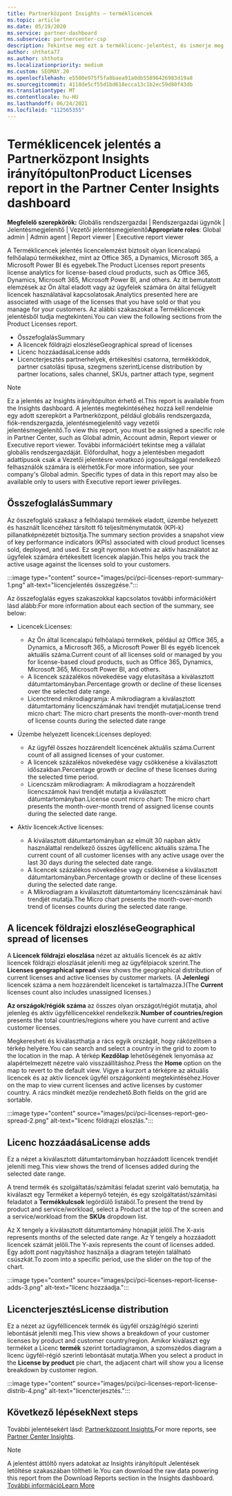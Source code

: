 ```yaml
---
title: Partnerközpont Insights – terméklicencek
ms.topic: article
ms.date: 05/19/2020
ms.service: partner-dashboard
ms.subservice: partnercenter-csp
description: Tekintse meg ezt a terméklicenc-jelentést, és ismerje meg, hogyan fejleszthet az ügyfelek számára értékesít vagy kezelett licencalapú felhőalapú termékekkel.
author: shthota77
ms.author: shthota
ms.localizationpriority: medium
ms.custom: SEOMAY.20
ms.openlocfilehash: e5500e975f5fa8baea91a0db55896426983d19a8
ms.sourcegitcommit: 4118de5cf55d1bd618ecca13c1b2ec59d80f43db
ms.translationtype: MT
ms.contentlocale: hu-HU
ms.lasthandoff: 06/24/2021
ms.locfileid: "112565355"
---
```

# <a name="product-licenses-report-in-the-partner-center-insights-dashboard"></a><span data-ttu-id="51dbd-103">Terméklicencek jelentés a Partnerközpont Insights irányítópulton</span><span class="sxs-lookup"><span data-stu-id="51dbd-103">Product Licenses report in the Partner Center Insights dashboard</span></span>

<span data-ttu-id="51dbd-104">**Megfelelő szerepkörök:** Globális rendszergazdai | Rendszergazdai ügynök | Jelentésmegjelenítő | Vezetői jelentésmegjelenítő</span><span class="sxs-lookup"><span data-stu-id="51dbd-104">**Appropriate roles**: Global admin | Admin agent | Report viewer | Executive report viewer</span></span>

<span data-ttu-id="51dbd-105">A Terméklicencek jelentés licencelemzést biztosít olyan licencalapú felhőalapú termékekhez, mint az Office 365, a Dynamics, Microsoft 365, a Microsoft Power BI és egyebek.</span><span class="sxs-lookup"><span data-stu-id="51dbd-105">The Product Licenses report presents license analytics for license-based cloud products, such as Office 365, Dynamics, Microsoft 365, Microsoft Power BI, and others.</span></span> <span data-ttu-id="51dbd-106">Az itt bemutatott elemzések az Ön által eladott vagy az ügyfelek számára ön által felügyelt licencek használatával kapcsolatosak.</span><span class="sxs-lookup"><span data-stu-id="51dbd-106">Analytics presented here are associated with usage of the licenses that you have sold or that you manage for your customers.</span></span> <span data-ttu-id="51dbd-107">Az alábbi szakaszokat a Terméklicencek jelentésből tudja megtekinteni.</span><span class="sxs-lookup"><span data-stu-id="51dbd-107">You can view the following sections from the Product Licenses report.</span></span>

- <span data-ttu-id="51dbd-108">Összefoglalás</span><span class="sxs-lookup"><span data-stu-id="51dbd-108">Summary</span></span>
- <span data-ttu-id="51dbd-109">A licencek földrajzi eloszlése</span><span class="sxs-lookup"><span data-stu-id="51dbd-109">Geographical spread of licenses</span></span>
- <span data-ttu-id="51dbd-110">Licenc hozzáadása</span><span class="sxs-lookup"><span data-stu-id="51dbd-110">License adds</span></span>
- <span data-ttu-id="51dbd-111">Licencterjesztés partnerhelyek, értékesítési csatorna, termékkódok, partner csatolási típusa, szegmens szerint</span><span class="sxs-lookup"><span data-stu-id="51dbd-111">License distribution by partner locations, sales channel, SKUs, partner attach type, segment</span></span>

 > [!NOTE]
 > <span data-ttu-id="51dbd-112">Ez a jelentés az Insights irányítópulton érhető el.</span><span class="sxs-lookup"><span data-stu-id="51dbd-112">This report is available from the Insights dashboard.</span></span> <span data-ttu-id="51dbd-113">A jelentés megtekintéséhez hozzá kell rendelnie egy adott szerepkört a Partnerközpont, például globális rendszergazda, fiók-rendszergazda, jelentésmegjelenítő vagy vezetői jelentésmegjelenítő.</span><span class="sxs-lookup"><span data-stu-id="51dbd-113">To view this report, you must be assigned a specific role in Partner Center, such as Global admin, Account admin, Report viewer or Executive report viewer.</span></span> <span data-ttu-id="51dbd-114">További információért tekintse meg a vállalat globális rendszergazdáját. Előfordulhat, hogy a jelentésben megadott adattípusok csak a Vezetői jelentésre vonatkozó jogosultsággal rendelkező felhasználók számára is elérhetők.</span><span class="sxs-lookup"><span data-stu-id="51dbd-114">For more information, see your company's Global admin. Specific types of data in this report may also be available only to users with Executive report iewer privileges.</span></span>

## <a name="summary"></a><span data-ttu-id="51dbd-115">Összefoglalás</span><span class="sxs-lookup"><span data-stu-id="51dbd-115">Summary</span></span>

<span data-ttu-id="51dbd-116">Az összefoglaló szakasz a felhőalapú termékek eladott, üzembe helyezett és használt licencéhez társított fő teljesítménymutatók (KPI-k) pillanatképnézetét biztosítja.</span><span class="sxs-lookup"><span data-stu-id="51dbd-116">The summary section provides a snapshot view of key performance indicators (KPIs) associated with cloud product licenses sold, deployed, and used.</span></span> <span data-ttu-id="51dbd-117">Ez segít nyomon követni az aktív használatot az ügyfelek számára értékesített licencek alapján.</span><span class="sxs-lookup"><span data-stu-id="51dbd-117">This helps you track the active usage against the licenses sold to your customers.</span></span>

:::image type="content" source="images/pci/pci-licenses-report-summary-1.png" alt-text="licencjelentés összegzése.":::

<span data-ttu-id="51dbd-119">Az összefoglalás egyes szakaszokkal kapcsolatos további információkért lásd alább:</span><span class="sxs-lookup"><span data-stu-id="51dbd-119">For more information about each section of the summary, see below:</span></span>

- <span data-ttu-id="51dbd-120">Licencek:</span><span class="sxs-lookup"><span data-stu-id="51dbd-120">Licenses:</span></span> 
  - <span data-ttu-id="51dbd-121">Az Ön által licencalapú felhőalapú termékek, például az Office 365, a Dynamics, a Microsoft 365, a Microsoft Power BI és egyéb licencek aktuális száma.</span><span class="sxs-lookup"><span data-stu-id="51dbd-121">Current count of all licenses sold or managed by you for license-based cloud products, such as Office 365, Dynamics, Microsoft 365, Microsoft Power BI, and others.</span></span>
  - <span data-ttu-id="51dbd-122">A licencek százalékos növekedése vagy elutasítása a kiválasztott dátumtartományban.</span><span class="sxs-lookup"><span data-stu-id="51dbd-122">Percentage growth or decline of these licenses over the selected date range.</span></span>
  - <span data-ttu-id="51dbd-123">Licenctrend mikrodiagramja: A mikrodiagram a kiválasztott dátumtartomány licencszámának havi trendjét mutatja</span><span class="sxs-lookup"><span data-stu-id="51dbd-123">License trend micro chart: The micro chart presents the month-over-month trend of license counts during the selected date range</span></span>

- <span data-ttu-id="51dbd-124">Üzembe helyezett licencek:</span><span class="sxs-lookup"><span data-stu-id="51dbd-124">Licenses deployed:</span></span>
  - <span data-ttu-id="51dbd-125">Az ügyfél összes hozzárendelt licencének aktuális száma.</span><span class="sxs-lookup"><span data-stu-id="51dbd-125">Current count of all assigned licenses of your customer.</span></span>
  - <span data-ttu-id="51dbd-126">A licencek százalékos növekedése vagy csökkenése a kiválasztott időszakban.</span><span class="sxs-lookup"><span data-stu-id="51dbd-126">Percentage growth or decline of these licenses during the selected time period.</span></span>
  - <span data-ttu-id="51dbd-127">Licencszám mikrodiagram: A mikrodiagram a hozzárendelt licencszámok havi trendjét mutatja a kiválasztott dátumtartományban.</span><span class="sxs-lookup"><span data-stu-id="51dbd-127">License count micro chart: The micro chart presents the month-over-month trend of assigned license counts during the selected date range.</span></span>

- <span data-ttu-id="51dbd-128">Aktív licencek:</span><span class="sxs-lookup"><span data-stu-id="51dbd-128">Active licenses:</span></span> 
  - <span data-ttu-id="51dbd-129">A kiválasztott dátumtartományban az elmúlt 30 napban aktív használattal rendelkező összes ügyféllicenc aktuális száma.</span><span class="sxs-lookup"><span data-stu-id="51dbd-129">The current count of all customer licenses with any active usage over the last 30 days during the selected date range.</span></span>
  - <span data-ttu-id="51dbd-130">A licencek százalékos növekedése vagy csökkenése a kiválasztott dátumtartományban.</span><span class="sxs-lookup"><span data-stu-id="51dbd-130">Percentage growth or decline of these licenses during the selected date range.</span></span>
  - <span data-ttu-id="51dbd-131">A Mikrodiagram a kiválasztott dátumtartomány licencszámának havi trendjét mutatja.</span><span class="sxs-lookup"><span data-stu-id="51dbd-131">The Micro chart presents the month-over-month trend of licenses counts during the selected date range.</span></span>

## <a name="geographical-spread-of-licenses"></a><span data-ttu-id="51dbd-132">A licencek földrajzi eloszlése</span><span class="sxs-lookup"><span data-stu-id="51dbd-132">Geographical spread of licenses</span></span>

<span data-ttu-id="51dbd-133">A **Licencek földrajzi eloszlása** nézet az aktuális licencek és az aktív licencek földrajzi eloszlását jeleníti meg az ügyfélpiacok szerint.</span><span class="sxs-lookup"><span data-stu-id="51dbd-133">The **Licenses geographical spread** view shows the geographical distribution of current licenses and active licenses by customer markets.</span></span> <span data-ttu-id="51dbd-134">(A **Jelenlegi** licencek száma a nem hozzárendelt licenceket is tartalmazza.)</span><span class="sxs-lookup"><span data-stu-id="51dbd-134">(The **Current** licenses count also includes unassigned licenses.)</span></span>

<span data-ttu-id="51dbd-135">**Az országok/régiók száma** az összes olyan országot/régiót mutatja, ahol jelenleg és aktív ügyféllicencekkel rendelkezik.</span><span class="sxs-lookup"><span data-stu-id="51dbd-135">**Number of countries/region** presents the total countries/regions where you have current and active customer licenses.</span></span>

<span data-ttu-id="51dbd-136">Megkeresheti és kiválaszthatja a rács egyik országát, hogy ráközelítsen a térkép helyére.</span><span class="sxs-lookup"><span data-stu-id="51dbd-136">You can search and select a country in the grid to zoom to the location in the map.</span></span> <span data-ttu-id="51dbd-137">A térkép **Kezdőlap** lehetőségének lenyomása az alapértelmezett nézetre való visszaállításhoz.</span><span class="sxs-lookup"><span data-stu-id="51dbd-137">Press the **Home** option on the map to revert to the default view.</span></span> <span data-ttu-id="51dbd-138">Vigye a kurzort a térképre az aktuális licencek és az aktív licencek ügyfél országonkénti megtekintéséhez.</span><span class="sxs-lookup"><span data-stu-id="51dbd-138">Hover on the map to view current licenses and active licenses by customer country.</span></span> <span data-ttu-id="51dbd-139">A rács mindkét mezője rendezhető.</span><span class="sxs-lookup"><span data-stu-id="51dbd-139">Both fields on the grid are sortable.</span></span>

:::image type="content" source="images/pci/pci-licenses-report-geo-spread-2.png" alt-text="licenc földrajzi eloszlás.":::

## <a name="license-adds"></a><span data-ttu-id="51dbd-141">Licenc hozzáadása</span><span class="sxs-lookup"><span data-stu-id="51dbd-141">License adds</span></span>

<span data-ttu-id="51dbd-142">Ez a nézet a kiválasztott dátumtartományban hozzáadott licencek trendjét jeleníti meg.</span><span class="sxs-lookup"><span data-stu-id="51dbd-142">This view shows the trend of licenses added during the selected date range.</span></span> 

<span data-ttu-id="51dbd-143">A trend termék és szolgáltatás/számítási feladat szerint való bemutatja, ha kiválaszt egy Terméket a képernyő tetején, és egy szolgáltatást/számítási feladatot a **Termékkulcsok** legördülő listából.</span><span class="sxs-lookup"><span data-stu-id="51dbd-143">To present the trend by product and service/workload, select a Product at the top of the screen and a service/workload from the **SKUs** dropdown list.</span></span>

<span data-ttu-id="51dbd-144">Az X tengely a kiválasztott dátumtartomány hónapját jelöli.</span><span class="sxs-lookup"><span data-stu-id="51dbd-144">The X-axis represents months of the selected date range.</span></span> <span data-ttu-id="51dbd-145">Az Y tengely a hozzáadott licencek számát jelöli.</span><span class="sxs-lookup"><span data-stu-id="51dbd-145">The Y-axis represents the count of licenses added.</span></span> <span data-ttu-id="51dbd-146">Egy adott pont nagyításhoz használja a diagram tetején található csúszkát.</span><span class="sxs-lookup"><span data-stu-id="51dbd-146">To zoom into a specific period, use the slider on the top of the chart.</span></span>

:::image type="content" source="images/pci/pci-licenses-report-license-adds-3.png" alt-text="licenc hozzáadja.":::

## <a name="license-distribution"></a><span data-ttu-id="51dbd-148">Licencterjesztés</span><span class="sxs-lookup"><span data-stu-id="51dbd-148">License distribution</span></span>

<span data-ttu-id="51dbd-149">Ez a nézet az ügyféllicencek termék és ügyfél ország/régió szerinti lebontását jeleníti meg.</span><span class="sxs-lookup"><span data-stu-id="51dbd-149">This view shows a breakdown of your customer licenses by product and customer country/region.</span></span> <span data-ttu-id="51dbd-150">Amikor kiválaszt egy terméket a Licenc **termék** szerint tortadiagramon, a szomszédos diagram a licenc ügyfél-régió szerinti lebontását mutatja.</span><span class="sxs-lookup"><span data-stu-id="51dbd-150">When you select a product in the **License by product** pie chart, the adjacent chart will show you a license breakdown by customer region.</span></span>

:::image type="content" source="images/pci/pci-licenses-report-license-distrib-4.png" alt-text="licencterjesztés.":::

## <a name="next-steps"></a><span data-ttu-id="51dbd-152">Következő lépések</span><span class="sxs-lookup"><span data-stu-id="51dbd-152">Next steps</span></span>

<span data-ttu-id="51dbd-153">További jelentésekért lásd: [Partnerközpont Insights.](partner-center-insights.md)</span><span class="sxs-lookup"><span data-stu-id="51dbd-153">For more reports, see [Partner Center Insights](partner-center-insights.md).</span></span>

>[!NOTE] 
> <span data-ttu-id="51dbd-154">A jelentést áttöltő nyers adatokat az Insights irányítópult Jelentések letöltése szakaszában töltheti le.</span><span class="sxs-lookup"><span data-stu-id="51dbd-154">You can download the raw data powering this report from the Download Reports section in the Insights dashboard.</span></span> [<span data-ttu-id="51dbd-155">További információ</span><span class="sxs-lookup"><span data-stu-id="51dbd-155">Learn More</span></span>](pci-download-reports.md)
